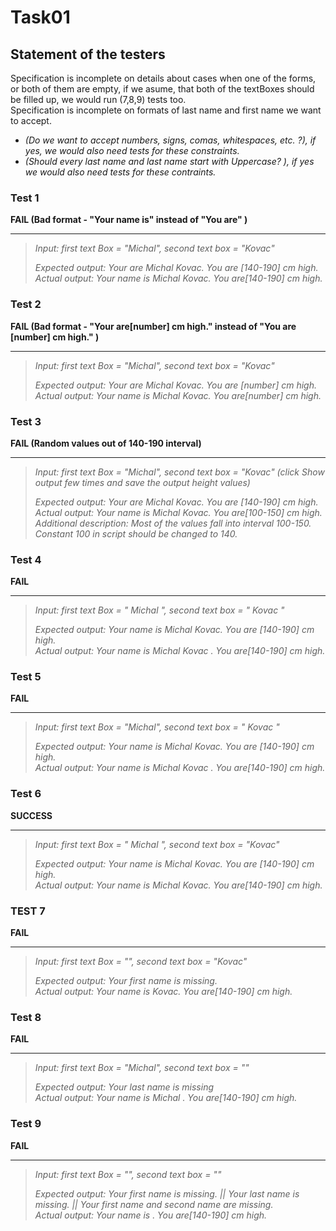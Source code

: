 # Task01 

## Statement of the testers  
Specification is incomplete on details about cases when one of the forms, or both of them are empty, if we asume, that both of the textBoxes should be filled up, we would run (7,8,9) tests too.  
Specification is incomplete on formats of last name and first name we want to accept.  
- *(Do we want to accept numbers, signs, comas, whitespaces, etc. ?), if yes, we would also need tests for these constraints.*  
- *(Should every last name and last name start with Uppercase? ), if yes we would also need tests for these contraints.*  


### Test 1 
 **FAIL (Bad format - "Your name is" instead of "You are"  )**  
 
 ***
 
 > *Input: first text Box = "Michal", second text box = "Kovac"*  
 > 
 > *Expected output: Your are Michal Kovac. You are [140-190] cm high.*  
 > *Actual output: Your name is Michal Kovac. You are[140-190] cm high.*  

### Test 2
**FAIL (Bad format - "Your are[number] cm high." instead of "You are [number] cm high."  )**

***

> *Input: first text Box = "Michal", second text box = "Kovac"*  
> 
> *Expected output: Your are Michal Kovac. You are [number] cm high.*  
> *Actual output: Your name is Michal Kovac. You are[number] cm high.*  

### Test 3
**FAIL (Random values out of 140-190 interval)**  

***

> *Input: first text Box = "Michal", second text box = "Kovac" (click Show output few times and save the output height values)*  
> 
> *Expected output: Your are Michal Kovac. You are [140-190] cm high.*  
> *Actual output: Your name is Michal Kovac. You are[100-150] cm high.*  
> *Additional description: Most of the values fall into interval 100-150. Constant 100 in script should be changed to 140.*  

### Test 4
**FAIL**

***

> *Input: first text Box = "                 Michal               ", second text box = "            Kovac               "*  
> 
> *Expected output: Your name is Michal Kovac. You are [140-190] cm high.*  
> *Actual output: Your name is Michal Kovac . You are[140-190] cm high.*  

### Test 5
**FAIL**

***

> *Input: first text Box = "Michal", second text box = "               Kovac               "*  
> 
> *Expected output: Your name is Michal Kovac. You are [140-190] cm high.*  
> *Actual output: Your name is Michal Kovac . You are[140-190] cm high.*  

### Test 6
**SUCCESS**

***

> *Input: first text Box = "               Michal               ", second text box = "Kovac"*  
> 
> *Expected output: Your name is Michal Kovac. You are [140-190] cm high.*  
> *Actual output: Your name is Michal Kovac. You are[140-190] cm high.*  


### TEST 7
**FAIL**  

***

> *Input: first text Box = "", second text box = "Kovac"*  
> 
> *Expected output: Your first name is missing.*  
> *Actual output: Your name is Kovac. You are[140-190] cm high.*  
		       
### Test 8
**FAIL**

***

> *Input: first text Box = "Michal", second text box = ""*  
> 
> *Expected output: Your last name is missing*  
> *Actual output: Your name is Michal . You are[140-190] cm high.*  

### Test 9
**FAIL**

***

> *Input: first text Box = "", second text box = ""*  
> 
> *Expected output: Your first name is missing. || Your last name is missing. || Your first name and second name are missing.*  
> *Actual output: Your name is . You are[140-190] cm high.*  


